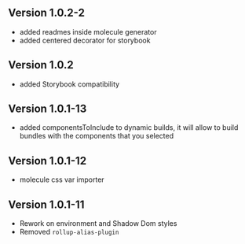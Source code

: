 ## Version 1.0.2-2

- added readmes inside molecule generator
- added centered decorator for storybook

## Version 1.0.2

- added Storybook compatibility

## Version 1.0.1-13

- added componentsToInclude to dynamic builds, it will allow to build bundles with the components that you selected

## Version 1.0.1-12

- molecule css var importer

## Version 1.0.1-11

- Rework on environment and Shadow Dom styles
- Removed `rollup-alias-plugin`
